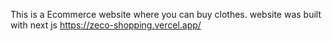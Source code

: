This is a Ecommerce website where you can buy clothes. 
website was built with next js
https://zeco-shopping.vercel.app/
